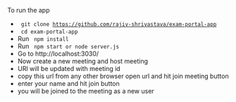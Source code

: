 To run the app
- <code> git clone https://github.com/rajiv-shrivastava/exam-portal-app </code>
- <code> cd exam-portal-app </code>
- Run <code> npm install </code> 
- Run <code> npm start or node server.js </code>
- Go to http://localhost:3030/
- Now create a new meeting and host meeting
- URl will be updated with meeting id
- copy this url from any other browser open url and hit join meeting button
- enter your name and hit join button
- you will be joined to the meeting as a new user 
